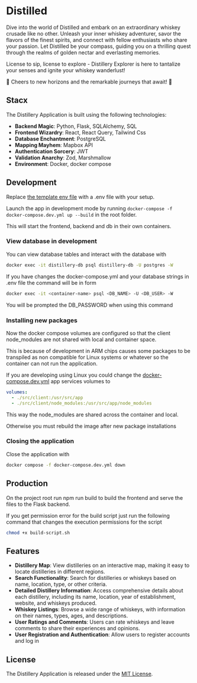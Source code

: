 # Distilled

Dive into the world of Distilled and embark on an extraordinary whiskey crusade like no other. Unleash your inner whiskey adventurer, savor the flavors of the finest spirits, and connect with fellow enthusiasts who share your passion. Let Distilled be your compass, guiding you on a thrilling quest through the realms of golden nectar and everlasting memories.

License to sip, license to explore - Distillery Explorer is here to tantalize your senses and ignite your whiskey wanderlust!

🥃 Cheers to new horizons and the remarkable journeys that await! 🥃

## Stacx

The Distillery Application is built using the following technologies:

- **Backend Magic**: Python, Flask, SQLAlchemy, SQL
- **Frontend Wizardry**: React, React Query, Tailwind Css
- **Database Enchantment**: PostgreSQL
- **Mapping Mayhem**: Mapbox API
- **Authentication Sorcery**: JWT
- **Validation Anarchy**: Zod, Marshmallow
- **Environment**: Docker, docker compose

## Development

Replace [the template env file](src/server/.env.template) with a .env file with your setup.

Launch the app in development mode by running `docker-compose -f docker-compose.dev.yml up --build` in the root folder.

This will start the frontend, backend and db in their own containers.

### View database in development

You can view database tables and interact with the database with

```bash
docker exec -it distillery-db psql distillery-db -U postgres -W
```

If you have changes the docker-compose.yml and your database strings in .env file the command will be in form

```bash
docker exec -it <container-name> psql <DB_NAME> -U <DB_USER> -W
```

You will be prompted the DB_PASSWORD when using this command

### Installing new packages

Now the docker compose volumes are configured so that the client node_modules are not shared with local and container space.

This is because of development in ARM chips causes some packages to be transpiled as non compatible for Linux systems or whatever so the container can not run the application.

If you are developing using Linux you could change the [docker-compose.dev.yml]() app services volumes to

```yml
volumes:
  - ./src/client:/usr/src/app
  - ./src/client/node_modules:/usr/src/app/node_modules
```

This way the node_modules are shared across the container and local.

Otherwise you must rebuild the image after new package installations

### Closing the application

Close the application with

```bash
docker compose -f docker-compose.dev.yml down
```

## Production

On the project root run npm run build to build the frontend and serve the files to the Flask backend.

If you get permission error for the build script just run the following command that
changes the execution permissions for the script

```bash
chmod +x build-script.sh
```

## Features

- **Distillery Map**: View distilleries on an interactive map, making it easy to locate distilleries in different regions.
- **Search Functionality**: Search for distilleries or whiskeys based on name, location, type, or other criteria.
- **Detailed Distillery Information**: Access comprehensive details about each distillery, including its name, location, year of establishment, website, and whiskeys produced.
- **Whiskey Listings**: Browse a wide range of whiskeys, with information on their names, types, ages, and descriptions.
- **User Ratings and Comments**: Users can rate whiskeys and leave comments to share their experiences and opinions.
- **User Registration and Authentication**: Allow users to register accounts and log in

## License

The Distillery Application is released under the [MIT License](LICENSE).
